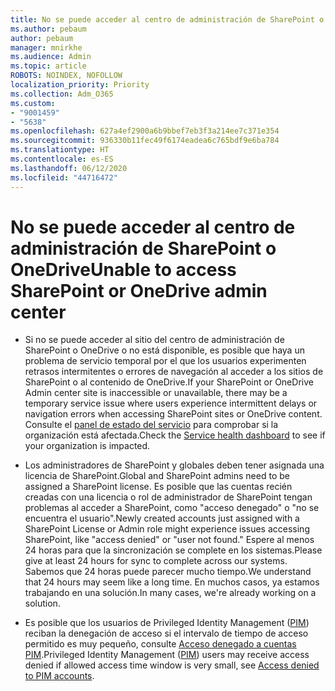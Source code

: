 ```yaml
---
title: No se puede acceder al centro de administración de SharePoint o OneDrive
ms.author: pebaum
author: pebaum
manager: mnirkhe
ms.audience: Admin
ms.topic: article
ROBOTS: NOINDEX, NOFOLLOW
localization_priority: Priority
ms.collection: Adm_O365
ms.custom:
- "9001459"
- "5638"
ms.openlocfilehash: 627a4ef2900a6b9bbef7eb3f3a214ee7c371e354
ms.sourcegitcommit: 936330b11fec49f6174eadea6c765bdf9e6ba784
ms.translationtype: HT
ms.contentlocale: es-ES
ms.lasthandoff: 06/12/2020
ms.locfileid: "44716472"
---
```

# <a name="unable-to-access-sharepoint-or-onedrive-admin-center"></a><span data-ttu-id="1fecd-102">No se puede acceder al centro de administración de SharePoint o OneDrive</span><span class="sxs-lookup"><span data-stu-id="1fecd-102">Unable to access SharePoint or OneDrive admin center</span></span>

- <span data-ttu-id="1fecd-103">Si no se puede acceder al sitio del centro de administración de SharePoint o OneDrive o no está disponible, es posible que haya un problema de servicio temporal por el que los usuarios experimenten retrasos intermitentes o errores de navegación al acceder a los sitios de SharePoint o al contenido de OneDrive.</span><span class="sxs-lookup"><span data-stu-id="1fecd-103">If your SharePoint or OneDrive Admin center site is inaccessible or unavailable, there may be a temporary service issue where users experience intermittent delays or navigation errors when accessing SharePoint sites or OneDrive content.</span></span> <span data-ttu-id="1fecd-104">Consulte el [panel de estado del servicio](https://admin.microsoft.com/AdminPortal/Home#/servicehealth) para comprobar si la organización está afectada.</span><span class="sxs-lookup"><span data-stu-id="1fecd-104">Check the [Service health dashboard](https://admin.microsoft.com/AdminPortal/Home#/servicehealth) to see if your organization is impacted.</span></span>

- <span data-ttu-id="1fecd-105">Los administradores de SharePoint y globales deben tener asignada una licencia de SharePoint.</span><span class="sxs-lookup"><span data-stu-id="1fecd-105">Global and SharePoint admins need to be assigned a SharePoint license.</span></span> <span data-ttu-id="1fecd-106">Es posible que las cuentas recién creadas con una licencia o rol de administrador de SharePoint tengan problemas al acceder a SharePoint, como "acceso denegado" o "no se encuentra el usuario".</span><span class="sxs-lookup"><span data-stu-id="1fecd-106">Newly created accounts just assigned with a SharePoint License or Admin role might experience issues accessing SharePoint, like "access denied" or "user not found."</span></span> <span data-ttu-id="1fecd-107">Espere al menos 24 horas para que la sincronización se complete en los sistemas.</span><span class="sxs-lookup"><span data-stu-id="1fecd-107">Please give at least 24 hours for sync to complete across our systems.</span></span> <span data-ttu-id="1fecd-108">Sabemos que 24 horas puede parecer mucho tiempo.</span><span class="sxs-lookup"><span data-stu-id="1fecd-108">We understand that 24 hours may seem like a long time.</span></span> <span data-ttu-id="1fecd-109">En muchos casos, ya estamos trabajando en una solución.</span><span class="sxs-lookup"><span data-stu-id="1fecd-109">In many cases, we're already working on a solution.</span></span>

- <span data-ttu-id="1fecd-110">Es posible que los usuarios de Privileged Identity Management ([PIM](https://docs.microsoft.com/azure/active-directory/privileged-identity-management/pim-how-to-add-role-to-user?tabs=new)) reciban la denegación de acceso si el intervalo de tiempo de acceso permitido es muy pequeño, consulte [Acceso denegado a cuentas PIM](https://docs.microsoft.com/sharepoint/troubleshoot/administration/access-denied-to-pim-user-accounts).</span><span class="sxs-lookup"><span data-stu-id="1fecd-110">Privileged Identity Management ([PIM](https://docs.microsoft.com/azure/active-directory/privileged-identity-management/pim-how-to-add-role-to-user?tabs=new))  users may receive access denied if allowed access time window is very small, see  [Access denied to PIM accounts](https://docs.microsoft.com/sharepoint/troubleshoot/administration/access-denied-to-pim-user-accounts).</span></span>